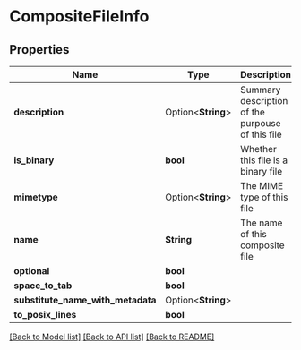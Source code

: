 # CompositeFileInfo

## Properties

Name | Type | Description | Notes
------------ | ------------- | ------------- | -------------
**description** | Option<**String**> | Summary description of the purpouse of this file | [optional]
**is_binary** | **bool** | Whether this file is a binary file | 
**mimetype** | Option<**String**> | The MIME type of this file | [optional]
**name** | **String** | The name of this composite file | 
**optional** | **bool** |  | 
**space_to_tab** | **bool** |  | 
**substitute_name_with_metadata** | Option<**String**> |  | [optional]
**to_posix_lines** | **bool** |  | 

[[Back to Model list]](../README.md#documentation-for-models) [[Back to API list]](../README.md#documentation-for-api-endpoints) [[Back to README]](../README.md)


